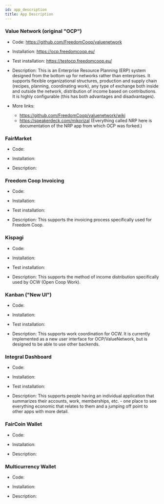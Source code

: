 ```yaml
---
id: app_description
title: App Description
---
```



### Value Network \(original "OCP"\)

* Code: https://github.com/FreedomCoop/valuenetwork

* Installation: https://ocp.freedomcoop.eu/

* Test installation: https://testocp.freedomcoop.eu/

* Description: This is an Enterprise Resource Planning (ERP) system designed from the bottom up for networks rather than enterprises.  It supports flexible organizational structures, production and supply chain (recipes, planning, coordinating work), any type of exchange both inside and outside the network, distribution of income based on contributions.  It is highly configurable (this has both advantages and disadvantages). 

* More links: 
    * https://github.com/FreedomCoop/valuenetwork/wiki
    * https://speakerdeck.com/mikorizal (Everything called NRP here is documentation of the NRP app from which OCP was forked.)

### FairMarket

* Code:
* Installation:

* Description:

### Freedom Coop Invoicing

* Code:
* Installation:
* Test installation:

* Description:  This supports the invoicing process specifically used for Freedom Coop.


### Kispagi

* Code:
* Installation:
* Test installation:

* Description: This supports the method of income distribution specifically used by OCW (Open Coop Work).


### Kanban \("New UI"\)

* Code:
* Installation:
* Test installation:

* Description: This supports work coordination for OCW. It is currently implemented as a new user interface for OCP/ValueNetwork, but is designed to be able to use other backends.


### Integral Dashboard

* Code:
* Installation:
* Test installation:

* Description: This supports people having an individual application that summarizes their accounts, work, memberships, etc. - one place to see everything economic that relates to them and a jumping off point to other apps with more detail.

### FairCoin Wallet

* Code:
* Installation:

* Description:

### Multicurrency Wallet
* Code:
* Installation:

* Description:

